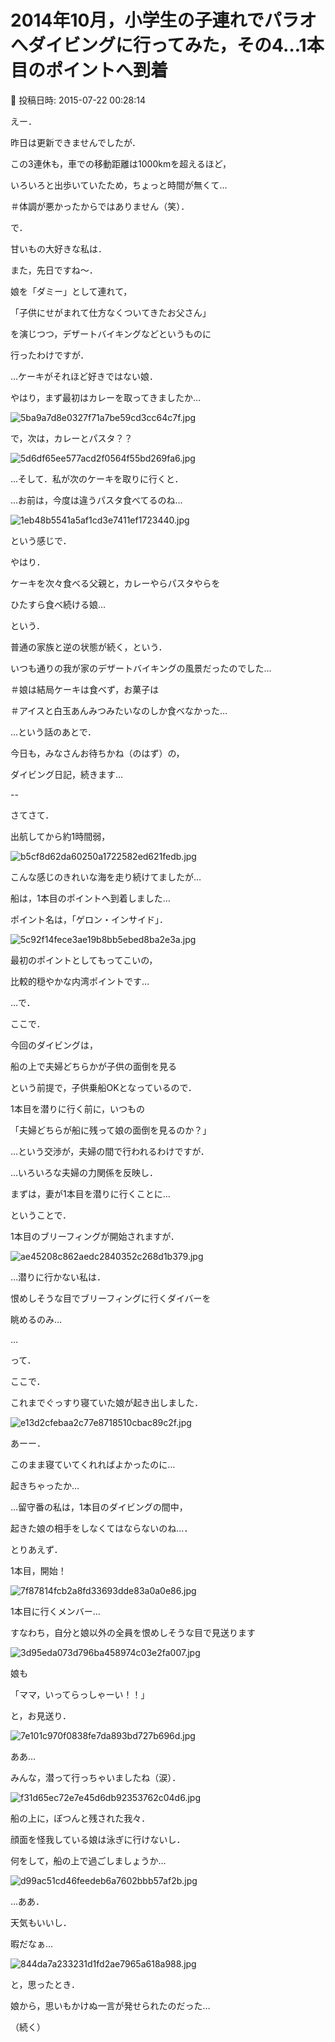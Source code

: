 # 2014年10月，小学生の子連れでパラオへダイビングに行ってみた，その4…1本目のポイントへ到着

📅 投稿日時: 2015-07-22 00:28:14

えー．


昨日は更新できませんでしたが．


この3連休も，車での移動距離は1000kmを超えるほど，


いろいろと出歩いていたため，ちょっと時間が無くて…


＃体調が悪かったからではありません（笑）．





で．


甘いもの大好きな私は．


また，先日ですね～．


娘を「ダミー」として連れて，


「子供にせがまれて仕方なくついてきたお父さん」


を演じつつ，デザートバイキングなどというものに


行ったわけですが．





…ケーキがそれほど好きではない娘．


やはり，まず最初はカレーを取ってきましたか…




![5ba9a7d8e0327f71a7be59cd3cc64c7f.jpg](images/5ba9a7d8e0327f71a7be59cd3cc64c7f.jpg)




で，次は，カレーとパスタ？？




![5d6df65ee577acd2f0564f55bd269fa6.jpg](images/5d6df65ee577acd2f0564f55bd269fa6.jpg)




…そして．私が次のケーキを取りに行くと．


…お前は，今度は違うパスタ食べてるのね…




![1eb48b5541a5af1cd3e7411ef1723440.jpg](images/1eb48b5541a5af1cd3e7411ef1723440.jpg)




という感じで．


やはり．





ケーキを次々食べる父親と，カレーやらパスタやらを


ひたすら食べ続ける娘…





という．


普通の家族と逆の状態が続く，という．


いつも通りの我が家のデザートバイキングの風景だったのでした…


＃娘は結局ケーキは食べず，お菓子は


＃アイスと白玉あんみつみたいなのしか食べなかった…





…という話のあとで．


今日も，みなさんお待ちかね（のはず）の，


ダイビング日記，続きます…





--


さてさて．


出航してから約1時間弱，




![b5cf8d62da60250a1722582ed621fedb.jpg](images/b5cf8d62da60250a1722582ed621fedb.jpg)




こんな感じのきれいな海を走り続けてましたが…





船は，1本目のポイントへ到着しました…





ポイント名は，「ゲロン・インサイド」．




![5c92f14fece3ae19b8bb5ebed8ba2e3a.jpg](images/5c92f14fece3ae19b8bb5ebed8ba2e3a.jpg)




最初のポイントとしてもってこいの，


比較的穏やかな内湾ポイントです…





…で．


ここで．


今回のダイビングは，


船の上で夫婦どちらかが子供の面倒を見る


という前提で，子供乗船OKとなっているので．


1本目を潜りに行く前に，いつもの


「夫婦どちらが船に残って娘の面倒を見るのか？」


…という交渉が，夫婦の間で行われるわけですが．





…いろいろな夫婦の力関係を反映し．


まずは，妻が1本目を潜りに行くことに…





ということで．


1本目のブリーフィングが開始されますが．




![ae45208c862aedc2840352c268d1b379.jpg](images/ae45208c862aedc2840352c268d1b379.jpg)




…潜りに行かない私は．


恨めしそうな目でブリーフィングに行くダイバーを


眺めるのみ…





…


って．


ここで．


これまでぐっすり寝ていた娘が起き出しました．




![e13d2cfebaa2c77e8718510cbac89c2f.jpg](images/e13d2cfebaa2c77e8718510cbac89c2f.jpg)




あーー．


このまま寝ていてくれればよかったのに…


起きちゃったか…


…留守番の私は，1本目のダイビングの間中，


起きた娘の相手をしなくてはならないのね…．





とりあえず．


1本目，開始！




![7f87814fcb2a8fd33693dde83a0a0e86.jpg](images/7f87814fcb2a8fd33693dde83a0a0e86.jpg)




1本目に行くメンバー…


すなわち，自分と娘以外の全員を恨めしそうな目で見送ります




![3d95eda073d796ba458974c03e2fa007.jpg](images/3d95eda073d796ba458974c03e2fa007.jpg)




娘も


「ママ，いってらっしゃーい！！」


と，お見送り．




![7e101c970f0838fe7da893bd727b696d.jpg](images/7e101c970f0838fe7da893bd727b696d.jpg)







ああ…


みんな，潜って行っちゃいましたね（涙）．




![f31d65ec72e7e45d6db92353762c04d6.jpg](images/f31d65ec72e7e45d6db92353762c04d6.jpg)







船の上に，ぽつんと残された我々．


顔面を怪我している娘は泳ぎに行けないし．


何をして，船の上で過ごしましょうか…




![d99ac51cd46feedeb6a7602bbb57af2b.jpg](images/d99ac51cd46feedeb6a7602bbb57af2b.jpg)







…ああ．


天気もいいし．


暇だなぁ…




![844da7a233231d1fd2ae7965a618a988.jpg](images/844da7a233231d1fd2ae7965a618a988.jpg)







と，思ったとき．


娘から，思いもかけぬ一言が発せられたのだった…


（続く）
